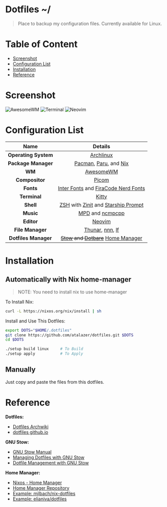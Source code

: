 # Dotfiles ~/
> Place to backup my configuration files.
> Currently available for Linux.

# Table of Content
<!-- TOC depthFrom:2 -->
- [Screenshot](#screenshot)
- [Configuration List](#configuration-list)
- [Installation](#installation)
- [Reference](#reference)

<!-- /TOC -->

# Screenshot
![AwesomeWM](https://user-images.githubusercontent.com/63155578/119593529-54fdd500-be04-11eb-9bdd-28b96c0603c5.png)
![Terminal](https://user-images.githubusercontent.com/63155578/119593804-d2294a00-be04-11eb-970e-cd368b83dfa9.png)
![Neovim](https://user-images.githubusercontent.com/63155578/114947981-55f02e00-9e78-11eb-88c0-fad98264652f.png)

<!-- Link -->
[arch-link]: https://archlinux.org/
[pacman-link]: https://wiki.archlinux.org/index.php/pacman
[paru-link]: https://github.com/Morganamilo/paru
[nix-link]: https://nixos.org/

[awesome-link]: https://github.com/awesomewm/awesome
[picom-link]: https://github.com/yshui/picom
[rofi-link]: https://github.com/davatorium/rofi

[kitty-link]: https://github.com/kovidgoyal/kitty
[tmux-link]: https://github.com/tmux/tmux
[fish-link]: https://fishshell.com/
[fisher-link]: https://github.com/jorgebucaran/fisher
[zsh-link]: http://www.zsh.org/
[zinit-link]: https://github.com/zdharma/zinit
[starship-link]: https://starship.rs/

[neovim-link]: https://github.com/neovim/neovim
[mpd-link]: https://www.musicpd.org/
[ncmpcpp-link]: https://rybczak.net/ncmpcpp/
[nnn-link]: https://github.com/jarun/nnn
[lf-link]: https://github.com/gokcehan/lf

[mpv-link]: https://mpv.io/
[nemo-link]: https://github.com/linuxmint/nemo
[thunar-link]: https://docs.xfce.org/xfce/thunar/start

[nerd-font-link]: https://www.nerdfonts.com/
[system-font]: https://github.com/rsms/inter/
[stow-link]: https://www.gnu.org/software/stow/manual/stow.html
[dotbare-link]: https://github.com//kazhala/dotbare
[home-manager-link]: https://github.com/nix-community/home-manager

# Configuration List
| Name                 | Details                                                                            |
| :---:                | :-----:                                                                            |
| **Operating System** | [Archlinux][arch-link]                                                             |
| **Package Manager**  | [Pacman][pacman-link], [Paru][paru-link], and [Nix][nix-link]                      |
| **WM**               | [AwesomeWM][awesome-link]                                                          |
| **Compositor**       | [Picom ][picom-link]                                                               |
| **Fonts**            | [Inter Fonts][system-font] and [FiraCode Nerd Fonts][nerd-font-link]               |
| **Terminal**         | [Kitty][kitty-link]                                                                |
| **Shell**            | [ZSH][zsh-link] with [Zinit][zinit-link] and [Starship Prompt][starship-link]      |
| **Music**            | [MPD][mpd-link] and [ncmpcpp][ncmpcpp-link]                                        |
| **Editor**           | [Neovim][neovim-link]                                                              |
| **File Manager**     | [Thunar][thunar-link], [nnn][nnn-link], [lf][lf-link]                              |
| **Dotfiles Manager** | ~~[Stow][stow-link] and [Dotbare][dotbare-link]~~ [Home Manager][home-manager-link]|

# Installation

## Automatically with Nix home-manager
> NOTE: You need to install nix to use home-manager

To Install Nix:
```bash
curl -L https://nixos.org/nix/install | sh
```

Install and Use This Dotfiles:
```bash
export DOTS="$HOME/.dotfiles"
git clone https://github.com/atalazer/dotfiles.git $DOTS
cd $DOTS

./setup build linux     # To Build
./setup apply           # To Apply
```

## Manually
Just copy and paste the files from this dotfiles.

# Reference
**Dotfiles:**
- [Dotfiles Archwiki](https://wiki.archlinux.org/index.php/Dotfiles)
- [dotfiles github.io](https://dotfiles.github.io/)

**GNU Stow:**
- [GNU Stow Manual](https://www.gnu.org/software/stow/manual/stow.html)
- [Managing Dotfiles with GNU Stow](http://blog.xero.nu/managing_dotfiles_with_gnu_stow)
- [Dotfile Management with GNU Stow](https://jonleopard.com/blog/dotfile-management-with-gnu-stow)

**Home Manager:**
- [Nixos - Home Manager](https://nixos.wiki/wiki/Home_Manager)
- [Home Manager Repository](https://github.com/nix-community/home-manager)
- [Example: mjlbach/nix-dotfiles](https://github.com/mjlbach/nix-dotfiles/tree/flakes_home_manager_template)
- [Example: elianiva/dotfiles](https://github.com/elianiva/dotfiles)

